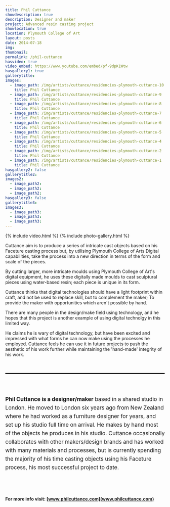 ```yaml
---
title: Phil Cuttance
showdescription: true
description: Designer and maker
project: Advanced resin casting project
showlocation: true
location: Plymouth College of Art 
layout: posts
date: 2014-07-18
img: 
thumbnail: 
permalink: /phil-cuttance
hasvideo: true
video_embed: https://www.youtube.com/embed/pf-9dpK1Wtw
hasgallery1: true   
gallerytitle: 
images:
  - image_path: /img/artists/cuttance/residencies-plymouth-cuttance-10
    title: Phil Cuttance
  - image_path: /img/artists/cuttance/residencies-plymouth-cuttance-9
    title: Phil Cuttance
  - image_path: /img/artists/cuttance/residencies-plymouth-cuttance-8
    title: Phil Cuttance
  - image_path: /img/artists/cuttance/residencies-plymouth-cuttance-7
    title: Phil Cuttance
  - image_path: /img/artists/cuttance/residencies-plymouth-cuttance-6
    title: Phil Cuttance
  - image_path: /img/artists/cuttance/residencies-plymouth-cuttance-5
    title: Phil Cuttance
  - image_path: /img/artists/cuttance/residencies-plymouth-cuttance-4
    title: Phil Cuttance
  - image_path: /img/artists/cuttance/residencies-plymouth-cuttance-2
    title: Phil Cuttance
  - image_path: /img/artists/cuttance/residencies-plymouth-cuttance-1
    title: Phil Cuttance   
hasgallery2: false       
gallerytitle2:  
images2:
  - image_path2: 
  - image_path2: 
  - image_path2: 
hasgallery3: false    
gallerytitle3:  
images3:
  - image_path3: 
  - image_path3: 
  - image_path3:    
---
```


{% include video.html %}
{% include photo-gallery.html %}

Cuttance aim is to produce a series of intricate cast objects based on his Faceture casting process but, by utilising Plymouth College of Arts Digital capabilities, take the process into a new direction in terms of the form and scale of the pieces.

By cutting larger, more intricate moulds using Plymouth College of Art's digital equipment, he uses these digitally made moulds to cast sculptural pieces using water-based resin; each piece is unique in its form.

Cuttance thinks that digital technologies should have a light footprint within craft, and not be used to replace skill, but to complement the maker; To provide the maker with opportunities which aren't possible by hand. 

There are many people in the design/make field using technology, and he hopes that this project is another example of using digital technolgy in this limited way. 

He claims he is wary of digital technology, but have been excited and impressed with what forms he can now make using the processes he employed. Cuttance feels he can use it in future projects to push the aesthetic of his work further while maintaining the 'hand-made' integrity of his work.

<div style="border-top: 3px solid; border-color: black; margin: 50px 0px 0px 0px; padding-top: 50px; padding-bottom: 40px; font-size: 17px; line-height: 27px;">

<b>Phil Cuttance is a designer/maker</b> based in a shared studio in London. He moved to London six years ago from New Zealand where he had worked as a furniture designer for years, and set up his studio full time on arrival. He makes by hand most of the objects he produces in his studio. Cuttance occasionally collaborates with other makers/design brands and has worked with many materials and processes, but is currently spending the majority of his time casting objects using his Faceture process, his most successful project to date.
</div>

#### For more info visit: [www.philcuttance.com](www.philcuttance.com)

